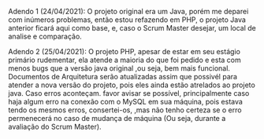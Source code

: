Adendo 1 (24/04/2021): O projeto original era um Java, porém me deparei com inúmeros problemas, então estou refazendo em PHP, o projeto Java anterior ficará aqui como base, e, caso o Scrum Master desejar, um local de analise e comparação. 


Adendo 2 (25/04/2021): O projeto PHP, apesar de estar em seu estágio primário rudementar, ela atende a maioria do que foi pedido e esta com menos bugs que a versão java original ,ou seja, bem mais funcional. Documentos de Arquitetura serão atualizadas assim que possivél para atender a nova versão do projeto, pois eles ainda estão atrelados ao projeto java. Caso erros aconteçam. favor avisar se possível, principalmente caso haja algum erro na conexão com o MySQL em sua máquina, pois estava tendo os mesmos erros, consertei-os, ,mas não tenho certeza se o erro permenecerá no caso de mudança de máquina (Ou seja, durante a avaliação do Scrum Master).   
